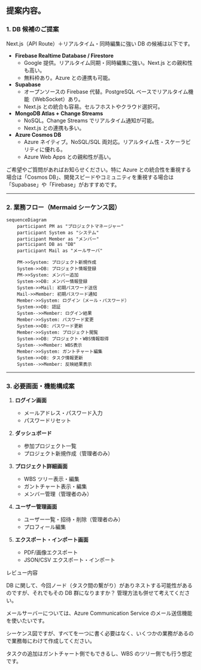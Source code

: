 ﻿## 提案内容。

### 1. DB 候補のご提案

Next.js（API Route）＋リアルタイム・同時編集に強い DB の候補は以下です。

- **Firebase Realtime Database / Firestore**
  - Google 提供。リアルタイム同期・同時編集に強い。Next.js との親和性も高い。
  - 無料枠あり。Azure との連携も可能。
- **Supabase**
  - オープンソースの Firebase 代替。PostgreSQL ベースでリアルタイム機能（WebSocket）あり。
  - Next.js との統合も容易。セルフホストやクラウド選択可。
- **MongoDB Atlas + Change Streams**
  - NoSQL。Change Streams でリアルタイム通知が可能。
  - Next.js との連携も多い。
- **Azure Cosmos DB**
  - Azure ネイティブ。NoSQL/SQL 両対応。リアルタイム性・スケーラビリティに優れる。
  - Azure Web Apps との親和性が高い。

ご希望やご質問があればお知らせください。特に Azure との統合性を重視する場合は「Cosmos DB」、開発スピードやコミュニティを重視する場合は「Supabase」や「Firebase」がおすすめです。

---

### 2. 業務フロー（Mermaid シーケンス図）

```mermaid
sequenceDiagram
    participant PM as "プロジェクトマネージャー"
    participant System as "システム"
    participant Member as "メンバー"
    participant DB as "DB"
    participant Mail as "メールサーバ"

    PM->>System: プロジェクト新規作成
    System->>DB: プロジェクト情報登録
    PM->>System: メンバー追加
    System->>DB: メンバー情報登録
    System->>Mail: 初期パスワード送信
    Mail->>Member: 初期パスワード通知
    Member->>System: ログイン（メール・パスワード）
    System->>DB: 認証
    System-->>Member: ログイン結果
    Member->>System: パスワード変更
    System->>DB: パスワード更新
    Member->>System: プロジェクト閲覧
    System->>DB: プロジェクト・WBS情報取得
    System-->>Member: WBS表示
    Member->>System: ガントチャート編集
    System->>DB: タスク情報更新
    System-->>Member: 反映結果表示
```

---

### 3. 必要画面・機能構成案

1. **ログイン画面**

   - メールアドレス・パスワード入力
   - パスワードリセット

2. **ダッシュボード**

   - 参加プロジェクト一覧
   - プロジェクト新規作成（管理者のみ）

3. **プロジェクト詳細画面**

   - WBS ツリー表示・編集
   - ガントチャート表示・編集
   - メンバー管理（管理者のみ）

4. **ユーザー管理画面**

   - ユーザー一覧・招待・削除（管理者のみ）
   - プロフィール編集

5. **エクスポート・インポート画面**
   - PDF/画像エクスポート
   - JSON/CSV エクスポート・インポート

レビュー内容

DB に関して、今回ノード（タスク間の繋がり）がありネストする可能性があるのですが、それでもその DB 群になりますか？
管理方法も併せて考えてください。

メールサーバーについては、Azure Communication Service のメール送信機能を使いたいです。

シーケンス図ですが、すべてを一つに書く必要はなく、いくつかの業務があるので業務毎にわけて作成してください。

タスクの追加はガントチャート側でもできるし、WBS のツリー側でも行う想定です。
